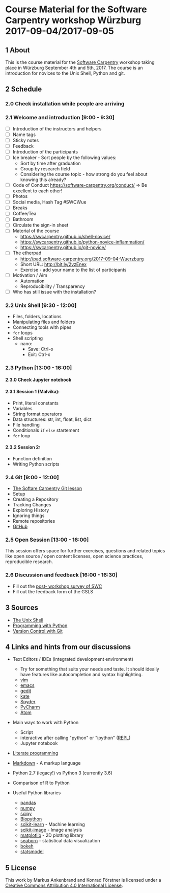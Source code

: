 # Course Material for the Software Carpentry workshop Würzburg 2017-09-04/2017-09-05

## 1 About

This is the course material for
the [Software Carpentry](http://software-carpentry.org/) workshop
taking place in Würzburg September 4th and 5th, 2017. The course is an
introduction for novices to the Unix Shell, Python and git.

## 2 Schedule

### 2.0 Check installation while people are arriving

### 2.1 Welcome and introduction [9:00 - 9:30]

- [ ] Introduction of the instructors and helpers
- [ ] Name tags
- [ ] Sticky notes
- [ ] Feedback
- [ ] Introduction of the participants
- [ ] Ice breaker - Sort people by the following values:
  - Sort by time after graduation
  - Group by research field
  - Considering the course topic - how strong do you feel about knowing this already?
- [ ] Code of Conduct https://software-carpentry.org/conduct/  => Be excellent to each other!
- [ ] Photos
- [ ] Social media, Hash Tag #SWCWue
- [ ] Breaks
- [ ] Coffee/Tea
- [ ] Bathroom
- [ ] Circulate the sign-in sheet
- [ ] Material of the course
  - https://swcarpentry.github.io/shell-novice/
  - https://swcarpentry.github.io/python-novice-inflammation/
  - https://swcarpentry.github.io/git-novice/
- [ ] The etherpad
  - http://pad.software-carpentry.org/2017-09-04-Wuerzburg
  -  Short URL: http://bit.ly/2vzEnex
  - Exercise - add your name to the list of participants
- [ ] Motivation / Aim
  - Automation
  - Reproducibility / Transparency
- [ ] Who has still issue with the installation?

### 2.2 Unix Shell [9:30 - 12:00]

- Files, folders, locations
- Manipulating files and folders
- Connecting tools with pipes
- `for` loops
- Shell scripting
  - nano:
    - Save: Ctrl-o
	- Exit: Ctrl-x

### 2.3 Python [13:00 - 16:00]

#### 2.3.0 Check Jupyter notebook

#### 2.3.1 Session 1 (Malvika):

- Print, literal constants
- Variables
- String format operators
- Data structures: str, int, float, list, dict
- File handling
- Conditionals `if` `else` startement
- `for` loop

#### 2.3.2 Session 2:

- Function definition
- Writing Python scripts

### 2.4 Git [9:00 - 12:00]

- [The Softare Carpentry Git lesson](https://swcarpentry.github.io/git-novice/)
- Setup
- Creating a Repository
- Tracking Changes
- Exploring History
- Ignoring things
- Remote repositories
- [GitHub](https://github.com/)

### 2.5 Open Session [13:00 - 16:00]

This session offers space for further exercises, questions and related
topics like open source / open content licenses, open science practices,
reproducible research.

### 2.6 Discussion and feedback [16:00 - 16:30]

- Fill out the [post- workshop survey of
  SWC](https://www.surveymonkey.com/r/swc_post_workshop_v1?workshop_id=2017-07-03-Wuerzburg)
- Fill out the feedback form of the GSLS

## 3 Sources

- [The Unix Shell](https://swcarpentry.github.io/shell-novice/)
- [Programming with Python](https://swcarpentry.github.io/python-novice-inflammation/)
- [Version Control with Git](https://swcarpentry.github.io/git-novice/)

## 4 Links and hints from our discussions

- Text Editors / IDEs (integrated development environment)
  - Try for something that suits your needs and taste. It should
    ideally have features like autocompletion and syntax highlighting.
  - [vim](http://www.vim.org/)
  - [emacs](https://www.gnu.org/software/emacs/)
  - [gedit](https://wiki.gnome.org/Apps/Gedit)
  - [kate](https://kate-editor.org/)
  - [Spyder](https://pythonhosted.org/spyder/)
  - [PyCharm](https://www.jetbrains.com/pycharm/)
  - [Atom](https://atom.io/)

- Main ways to work with Python
  - Script
  - interactive after calling "python" or "ipython" ([REPL](https://en.wikipedia.org/wiki/Read%E2%80%93eval%E2%80%93print_loop))
  - Jupyter notebook

- [Literate programming](https://de.wikipedia.org/wiki/Literate_programming)

- [Markdown](https://en.wikipedia.org/wiki/Markdown) - A markup language
- Python 2.7 (legacy!) vs Python 3 (currently 3.6)
- Comparison of R to Python

- Useful Python libraries
  - [pandas](http://pandas.pydata.org/)
  - [numpy](http://www.numpy.org/)
  - [scipy](https://www.scipy.org/)
  - [Biopython](http://biopython.org/) 
  - [scikit-learn](http://scikit-learn.org) - Machine learning
  - [scikit-image](http://scikit-image.org/) - Image analysis
  - [matplotlib](http://matplotlib.org/) - 2D plotting library
  - [seaborn](https://seaborn.pydata.org/) - statistical data visualization
  - [bokeh](http://bokeh.pydata.org)
  - [statsmodel](http://statsmodels.sourceforge.net/)

## 5 License

This work by Markus Ankenbrand and Konrad Förstner is
licensed under a
[Creative Commons Attribution 4.0 International License](https://creativecommons.org/licenses/by/4.0/).
